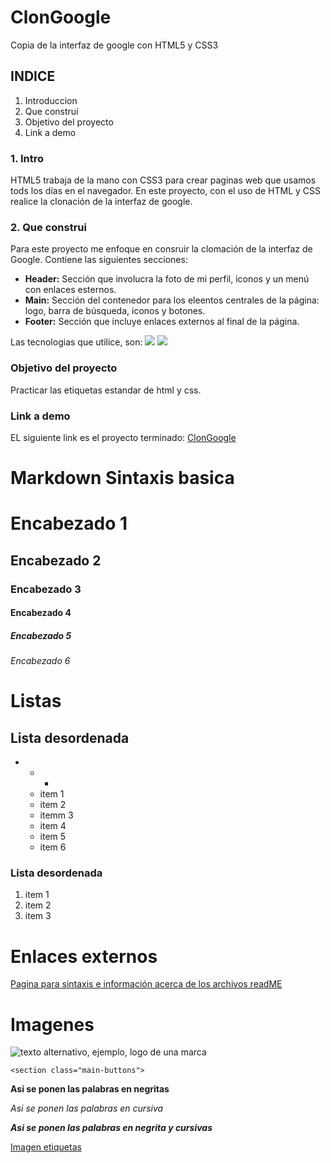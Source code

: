 # ClonGoogle
Copia de la interfaz de google con HTML5 y CSS3
## INDICE
1. Introduccion 
2. Que construí
3. Objetivo del proyecto
4. Link a demo

### 1. Intro 
HTML5 trabaja de la mano con CSS3 para crear paginas web que usamos tods los días en el navegador. En este proyecto, con el uso de HTML y CSS realice la clonación de la interfaz de google.

### 2. Que construi
Para este proyecto me enfoque en consruir la clomación de la interfaz de Google.
Contiene las siguientes secciones:
+ **Header:** Sección que involucra la foto de mi perfil, iconos y un menú con enlaces esternos.
+ **Main:** Sección del contenedor para los eleentos centrales de la página: logo, barra de búsqueda, iconos y botones.
+ **Footer:** Sección que incluye enlaces externos al final de la página.

Las tecnologias que utilice, son:
<img src="https://img.shields.io/badge/HTML5-E34F26?style=for-the-badge&logo=html5&logoColor=white" />
<img src="https://img.shields.io/badge/CSS3-1572B6?style=for-the-badge&logo=css3&logoColor=white" />

### Objetivo del proyecto 
Practicar las etiquetas estandar de html y css.

### Link a demo
EL siguiente link es el proyecto terminado: [ClonGoogle](#)




# Markdown Sintaxis basica

# Encabezado 1
## Encabezado 2
### Encabezado 3
#### Encabezado 4
##### Encabezado 5
###### Encabezado 6

# Listas
## Lista desordenada 
+ * -
  * item 1
  * item 2
  - itemm 3
  - item 4
  + item 5
  + item 6

 ### Lista desordenada 
 1. item 1
 2. item 2
 3. item 3

# Enlaces externos
[Pagina para sintaxis e información acerca de los archivos readME](https://docs.github.com/es/repositories/managing-your-repositorys-settings-and-features/customizing-your-repository/about-readmes)

# Imagenes 
![texto alternativo, ejemplo, logo de una marca](https://seeklogo.com/images/A/adidas-logo-107B082DA0-seeklogo.com.png)

`<section class="main-buttons">`

**Asi se ponen las palabras en negritas**

_Asi se ponen las palabras en cursiva_

**_Asi se ponen las palabras en negrita y cursivas_**

[Imagen etiquetas](https://github.com/alexandresanlim/Badges4-README.md-Profile#-contact-)

